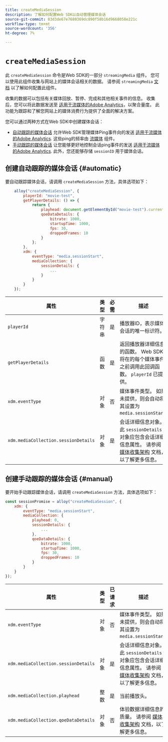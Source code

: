 ```yaml
---
title: createMediaSession
description: 了解如何配置Web SDK以自动管理媒体会话
source-git-commit: 83d3de67e7680369dc890f58b16d9668058e221c
workflow-type: tm+mt
source-wordcount: '356'
ht-degree: 7%

---
```



# `createMediaSession`

此 `createMediaSession` 命令是Web SDK的一部分 `streamingMedia` 组件。 您可以使用此组件收集与网站上的媒体会话相关的数据。 请参阅 `streamingMedia` [文档](configure/streamingmedia.md) 以了解如何配置此组件。

收集的数据可以包括有关媒体回放、暂停、完成和其他相关事件的信息。 收集后，您可以将此数据发送至 [适用于流媒体的Adobe Analytics](https://experienceleague.adobe.com/zh-hans/docs/media-analytics/using/media-overview)，以聚合量度。 此功能为跟踪和了解您网站上的媒体消费行为提供了全面的解决方案。

您可以通过两种方式在Web SDK中创建媒体会话：

* [自动跟踪的媒体会话](#automatic) 允许Web SDK管理媒体Ping事件向的发送 [适用于流媒体的Adobe Analytics](https://experienceleague.adobe.com/zh-hans/docs/media-analytics/using/media-overview). 这些ping的频率由 [流媒体](configure/streamingmedia.md) 组件。
* [手动跟踪的媒体会话](#manual) 让您能够更好地控制会话ping事件的发送 [适用于流媒体的Adobe Analytics](https://experienceleague.adobe.com/zh-hans/docs/media-analytics/using/media-overview). 此外，您还能够存储 `sessionID` 用于媒体会话。

## 创建自动跟踪的媒体会话 {#automatic}

要自动跟踪媒体会话，请调用 `createMediaSession` 方法，具体选项如下：

```javascript
    alloy("createMediaSession", {
        playerId: "movie-test",
        getPlayerDetails: () => {
            return {
                playhead: document.getElementById("movie-test").currentTime,
                qoeDataDetails: {
                    bitrate: 1000,
                    startupTime: 1000,
                    fps: 30,
                    droppedFrames: 10
                }
            };
        },
        xdm: {
            eventType: "media.sessionStart",
            mediaCollection: {
                sessionDetails: {
                    ...
                }
            }
        }
    });
```

| 属性 | 类型 | 必需 | 描述 |
|---------|----------|---------|---------|
| `playerId` | 字符串 | 是 | 播放器ID，表示媒体会话的唯一标识符。 |
| `getPlayerDetails` | 函数 | 是 | 返回播放器详细信息的函数。 Web SDK将在的每个媒体事件之前调用此回调函数。 `playerId` 已提供。 |
| `xdm.eventType ` | 对象 | 否 | 媒体事件类型。 如果未提供，则会自动将其设置为 `media.sessionStart`. |
| `xdm.mediaCollection.sessionDetails` | 对象 | 是 | 会话详细信息对象。 此 `sessionDetails` 对象应包含会话详细信息属性。 请参阅 [媒体收集架构](../../xdm/data-types/media-collection-details.md) 文档，以了解更多信息。 |


## 创建手动跟踪的媒体会话 {#manual}

要开始手动跟踪媒体会话，请调用 `createMediaSession` 方法，具体选项如下：

```javascript
const sessionPromise = alloy("createMediaSession", {
    xdm: {
        eventType: "media.sessionStart",
        mediaCollection: {
            playhead: 0,
            sessionDetails: {
                ...
            },
            qoeDataDetails: {
                bitrate: 1000,
                startupTime: 1000,
                fps: 30,
                droppedFrames: 10
            }
        }
    }
});
```

| 属性 | 类型 | 已请求 | 描述 |
|---------|----------|---------|---------|
| `xdm.eventType` | 对象 | 否 | 媒体事件类型。 如果未提供，则会自动将其设置为 `media.sessionStart`. |
| `xdm.mediaCollection.sessionDetails` | 对象 | 是 | 会话详细信息对象。 此 `sessionDetails` 对象应包含会话详细信息属性。 请参阅 [媒体收集架构](../../xdm/data-types/media-collection-details.md) 文档，以了解更多信息。 |
| `xdm.mediaCollection.playhead` | 整数 | 是 | 当前播放头。 |
| `xdm.mediaCollection.qoeDataDetails` | 对象 | 否 | 体验数据详细信息的质量。 请参阅 [媒体收集架构](../../xdm/data-types/media-collection-details.md) 文档，以了解更多信息。 |
